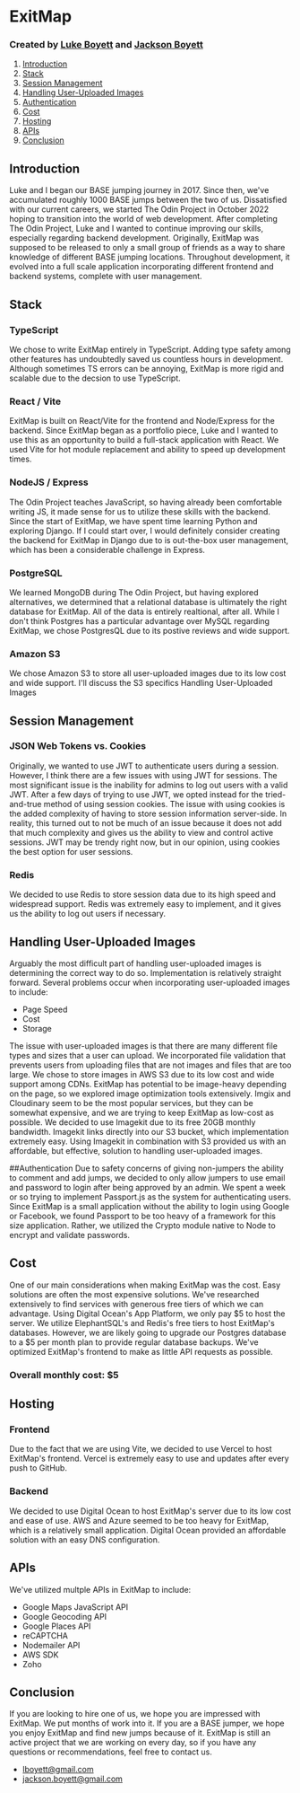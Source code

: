 # **ExitMap**

### Created by [Luke Boyett](https://lboyett.com) and [Jackson Boyett](https://jacksonboyett.com)

1. [Introduction](#introduction)
2. [Stack](#stack)
3. [Session Management](#session-management)
4. [Handling User-Uploaded Images](#handling-user-uploaded-images)
5. [Authentication](#authentication)
6. [Cost](#cost)
7. [Hosting](#hosting)
8. [APIs](#apis)
9. [Conclusion](#conclusion)

## Introduction

Luke and I began our BASE jumping journey in 2017. Since then, we've accumulated roughly 1000 BASE jumps between the two of us. Dissatisfied with our current careers, we started The Odin Project in October 2022 hoping to transition into the world of web development.
After completing The Odin Project, Luke and I wanted to continue improving our skills, especially regarding backend development. Originally, ExitMap was supposed to be released to only a small group of friends as a way to share knowledge of different BASE jumping locations. Throughout development, it evolved into a full scale application incorporating different frontend and backend systems, complete with user management.

## Stack

### TypeScript

We chose to write ExitMap entirely in TypeScript. Adding type safety among other features has undoubtedly saved us countless hours in development. Although sometimes TS errors can be annoying, ExitMap is more rigid and scalable due to the decsion to use TypeScript.

### React / Vite

ExitMap is built on React/Vite for the frontend and Node/Express for the backend. Since ExitMap began as a portfolio piece, Luke and I wanted to use this as an opportunity to build a full-stack application with React. We used Vite for hot module replacement and ability to speed up development times.

### NodeJS / Express

The Odin Project teaches JavaScript, so having already been comfortable writing JS, it made sense for us to utilize these skills with the backend. Since the start of ExitMap, we have spent time learning Python and exploring Django. If I could start over, I would definitely consider creating the backend for ExitMap in Django due to is out-the-box user management, which has been a considerable challenge in Express.

### PostgreSQL

We learned MongoDB during The Odin Project, but having explored alternatives, we determined that a relational database is ultimately the right database for ExitMap. All of the data is entirely realtional, after all. While I don't think Postgres has a particular advantage over MySQL regarding ExitMap, we chose PostgresQL due to its postive reviews and wide support.

### Amazon S3

We chose Amazon S3 to store all user-uploaded images due to its low cost and wide support. I'll discuss the S3 specifics Handling User-Uploaded Images

## Session Management

### JSON Web Tokens vs. Cookies

Originally, we wanted to use JWT to authenticate users during a session. However, I think there are a few issues with using JWT for sessions. The most significant issue is the inability for admins to log out users with a valid JWT. After a few days of trying to use JWT, we opted instead for the tried-and-true method of using session cookies. The issue with using cookies is the added complexity of having to store session information server-side. In reality, this turned out to not be much of an issue because it does not add that much complexity and gives us the ability to view and control active sessions. JWT may be trendy right now, but in our opinion, using cookies the best option for user sessions.

### Redis

We decided to use Redis to store session data due to its high speed and widespread support. Redis was extremely easy to implement, and it gives us the ability to log out users if necessary.

## Handling User-Uploaded Images

Arguably the most difficult part of handling user-uploaded images is determining the correct way to do so. Implementation is relatively straight forward. Several problems occur when incorporating user-uploaded images to include:

- Page Speed
- Cost
- Storage

The issue with user-uploaded images is that there are many different file types and sizes that a user can upload. We incorporated file validation that prevents users from uploading files that are not images and files that are too large. We chose to store images in AWS S3 due to its low cost and wide support among CDNs. ExitMap has potential to be image-heavy depending on the page, so we explored image optimization tools extensively. Imgix and Cloudinary seem to be the most popular services, but they can be somewhat expensive, and we are trying to keep ExitMap as low-cost as possible. We decided to use Imagekit due to its free 20GB monthly bandwidth. Imagekit links directly into our S3 bucket, which implementation extremely easy. Using Imagekit in combination with S3 provided us with an affordable, but effective, solution to handling user-uploaded images.

##Authentication
Due to safety concerns of giving non-jumpers the ability to comment and add jumps, we decided to only allow jumpers to use email and password to login after being approved by an admin. We spent a week or so trying to implement Passport.js as the system for authenticating users. Since ExitMap is a small application without the ability to login using Google or Facebook, we found Passport to be too heavy of a framework for this size application. Rather, we utilized the Crypto module native to Node to encrypt and validate passwords.

## Cost

One of our main considerations when making ExitMap was the cost. Easy solutions are often the most expensive solutions. We've researched extensively to find services with generous free tiers of which we can advantage. Using Digital Ocean's App Platform, we only pay $5 to host the server. We utilize ElephantSQL's and Redis's free tiers to host ExitMap's databases. However, we are likely going to upgrade our Postgres database to a $5 per month plan to provide regular database backups. We've optimized ExitMap's frontend to make as little API requests as possible.

### Overall monthly cost: $5

## Hosting

### Frontend

Due to the fact that we are using Vite, we decided to use Vercel to host ExitMap's frontend. Vercel is extremely easy to use and updates after every push to GitHub.

### Backend

We decided to use Digital Ocean to host ExitMap's server due to its low cost and ease of use. AWS and Azure seemed to be too heavy for ExitMap, which is a relatively small application. Digital Ocean provided an affordable solution with an easy DNS configuration.

## APIs

We've utilized multple APIs in ExitMap to include:

- Google Maps JavaScript API
- Google Geocoding API
- Google Places API
- reCAPTCHA
- Nodemailer API
- AWS SDK
- Zoho

## Conclusion

If you are looking to hire one of us, we hope you are impressed with ExitMap. We put months of work into it. If you are a BASE jumper, we hope you enjoy ExitMap and find new jumps because of it. ExitMap is still an active project that we are working on every day, so if you have any questions or recommendations, feel free to contact us.

- lboyett@gmail.com
- jackson.boyett@gmail.com
